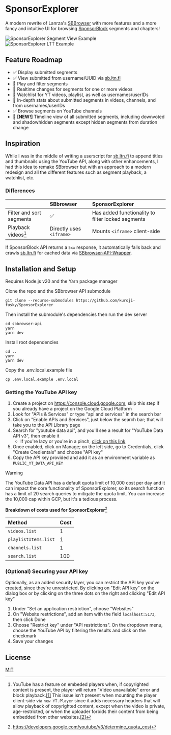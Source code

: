 # SponsorExplorer

A modern rewrite of Lanrza's [SBBrowser][sbb] with more features and a more fancy and intuitive UI for
browsing [SponsorBlock][sb] segments and chapters!

![SponsorExplorer Segment View Example](https://github.com/kurojifusky/SponsorExplorer/assets/165645282/05b2ca27-c89a-4a00-830d-93a324882268)
![SponsorExplorer LTT Example](https://github.com/kurojifusky/SponsorExplorer/assets/165645282/32a03560-232a-48cd-8c47-49ceabfcbee7)

## Feature Roadmap

- ✅ Display submitted segments
- ✅ View submitted from username/UUID via [sb.ltn.fi][sbb-prod]
- 🚧 Play and filter segments
- 🚧 Realtime changes for segments for one or more videos
- 🚧 Watchlist for YT videos, playlist, as well as usernames/userIDs
- 🚧 In-depth stats about submitted segments in videos, channels, and from usernames/userIDs
- ✅ Browse segments on YouTube channels
- 🚧 **[NEW!]** Timeline view of all submitted segments, including downvoted and shadowhidden
  segments except hidden segments from duration change

## Inspiration

While I was in the middle of writing a userscript for [sb.ltn.fi][sbb-prod] to append titles and thumbnails using the YouTube API, along with other enhancements, I had this idea to remake SBbrowser but with an approach to a modern redesign and all the different features such as segment playback, a watchlist, etc.

### Differences

|                          | SBbrowser                | SponsorExplorer                                   |
| :----------------------- | :----------------------- | :------------------------------------------------ |
| Filter and sort segments | ✅                       | Has added functionality to filter locked segments |
| Playback videos[^1]      | Directly uses `<iframe>` | Mounts `<iframe>` client-side                     |

[^1]: YouTube has a feature on embeded players when, if copyrighted content is present, the player will return "Video unavailable" error and block playback.[\[1\]](https://help.myfitapp.de/en/articles/5450810-youtube-videos-showing-video-unavailable) This issue isn't present when mounting the player client-side via `new YT.Player` since it adds necessary headers that will allow playback of copyrighted content, except when the video is private, age-restricted, or when the uploader forbids their content from being embedded from other websites.[\[2\]](https://stackoverflow.com/questions/51424578/embed-youtube-code-is-not-working-in-html/55661292#55661292)

If SponsorBlock API returns a `5xx` response, it automatically falls back and crawls [sb.ltn.fi][sbb-prod] for cached data via [SBbrowser-API-Wrapper](https://github.com/kuroji-fusky/SBbrowser-API-Wrapper).

## Installation and Setup

Requires Node.js v20 and the Yarn package manager

Clone the repo and the SBbrowser API submodule

```console
git clone --recurse-submodules https://github.com/kuroji-fusky/SponsorExplorer
```

Then install the submodule's dependencies then run the dev server

```console
cd sbbrowser-api
yarn
yarn dev
```

Install root dependencies

```console
cd ..
yarn
yarn dev
```

Copy the .env.local.example file

```console
cp .env.local.example .env.local
```

### Getting the YouTube API key

1. Create a project on <https://console.cloud.google.com>, skip this step if you already have a project on the Google Cloud Platform
1. Look for "APIs & Services" or type "api and services" in the search bar
1. Click on "Enable APIs and Services", just below the search bar; that will take you to the API Library page
1. Search for "youtube data api", and you'll see a result for "YouTube Data API v3", then enable it
   - If you're lazy or you're in a pinch, [click on this link](https://console.cloud.google.com/apis/library/youtube.googleapis.com)
1. Once enabled, click on Manage; on the left side, go to Credentials, click "Create Credientals" and choose "API key"
1. Copy the API key provided and add it as an environment variable as `PUBLIC_YT_DATA_API_KEY`

> [!WARNING]
>
> The YouTube Data API has a default quota limit of 10,000 cost per day and it can impact the core functionality of SponsorExplorer, so its search function has a limit of 20 search queries to mitigate the quota limit. You can increase the 10,000 cap within GCP, but it's a tedious process.
>
> **Breakdown of costs used for SponsorExplorer**[^2]
>
> | Method               | Cost |
> | :------------------- | ---- |
> | `videos.list`        | 1    |
> | `playlistItems.list` | 1    |
> | `channels.list`      | 1    |
> | `search.list`        | 100  |

[^2]: <https://developers.google.com/youtube/v3/determine_quota_cost>

### (Optional) Securing your API key

Optionally, as an added security layer, you can restrict the API key you've created, since they're unrestricted. By clicking on "Edit API key" on the dialog box or by clicking on the three dots on the right and clicking "Edit API key"

1. Under "Set an application restriction", choose "Websites"
1. On "Website restrictions", add an item with the field `localhost:5173`, then click Done
1. Choose "Restrict key" under "API restrictions". On the dropdown menu, choose the YouTube API by filtering the results and click on the checkmark
1. Save your changes

## License

[MIT](/LICENSE)

[sbb]: https://github.com/Lartza/SBbrowser
[sbb-prod]: https://sb.ltn.fi/
[sb]: https://github.com/ajayyy/SponsorBlock
